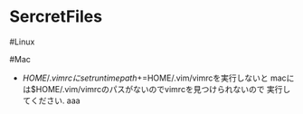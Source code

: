 # SercretFiles

#Linux

#Mac
- $HOME/.vimrcにset runtimepath+=$HOME/.vim/vimrcを実行しないと
  macには$HOME/.vim/vimrcのパスがないのでvimrcを見つけられないので
  実行してください.
aaa
